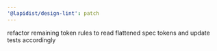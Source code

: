 ```yaml
---
'@lapidist/design-lint': patch
---
```


refactor remaining token rules to read flattened spec tokens and update tests accordingly
